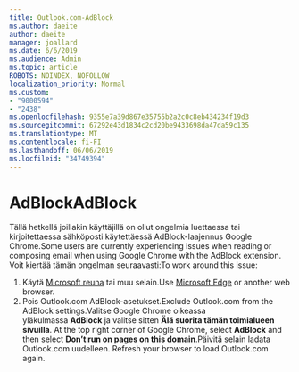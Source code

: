 ```yaml
---
title: Outlook.com-AdBlock
ms.author: daeite
author: daeite
manager: joallard
ms.date: 6/6/2019
ms.audience: Admin
ms.topic: article
ROBOTS: NOINDEX, NOFOLLOW
localization_priority: Normal
ms.custom:
- "9000594"
- "2438"
ms.openlocfilehash: 9355e7a39d867e35755b2a2c0c8eb434234f19d3
ms.sourcegitcommit: 67292e43d1834c2cd20be9433698da47da59c135
ms.translationtype: MT
ms.contentlocale: fi-FI
ms.lasthandoff: 06/06/2019
ms.locfileid: "34749394"
---
```

# <a name="adblock"></a><span data-ttu-id="0c207-102">AdBlock</span><span class="sxs-lookup"><span data-stu-id="0c207-102">AdBlock</span></span>

<span data-ttu-id="0c207-103">Tällä hetkellä joillakin käyttäjillä on ollut ongelmia luettaessa tai kirjoitettaessa sähköposti käytettäessä AdBlock-laajennus Google Chrome.</span><span class="sxs-lookup"><span data-stu-id="0c207-103">Some users are currently experiencing issues when reading or composing email when using Google Chrome with the AdBlock extension.</span></span> <span data-ttu-id="0c207-104">Voit kiertää tämän ongelman seuraavasti:</span><span class="sxs-lookup"><span data-stu-id="0c207-104">To work around this issue:</span></span>

1. <span data-ttu-id="0c207-105">Käytä [Microsoft reuna](https://www.microsoft.com/windows/microsoft-edge) tai muu selain.</span><span class="sxs-lookup"><span data-stu-id="0c207-105">Use [Microsoft Edge](https://www.microsoft.com/windows/microsoft-edge) or another web browser.</span></span>
1. <span data-ttu-id="0c207-106">Pois Outlook.com AdBlock-asetukset.</span><span class="sxs-lookup"><span data-stu-id="0c207-106">Exclude Outlook.com from the AdBlock settings.</span></span><span data-ttu-id="0c207-107">Valitse Google Chrome oikeassa yläkulmassa **AdBlock** ja valitse sitten **Älä suorita tämän toimialueen sivuilla**.</span><span class="sxs-lookup"><span data-stu-id="0c207-107"> At the top right corner of Google Chrome, select **AdBlock** and then select **Don’t run on pages on this domain**.</span></span><span data-ttu-id="0c207-108">Päivitä selain ladata Outlook.com uudelleen.</span><span class="sxs-lookup"><span data-stu-id="0c207-108"> Refresh your browser to load Outlook.com again.</span></span>